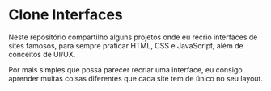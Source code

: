 # Clone Interfaces

Neste repositório compartilho alguns projetos onde eu recrio interfaces de sites famosos, para sempre praticar HTML, CSS e JavaScript, além de conceitos de UI/UX.

Por mais simples que possa parecer recriar uma interface, eu consigo aprender muitas coisas diferentes que cada site tem de único no seu layout.